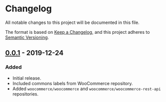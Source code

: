 # Changelog
All notable changes to this project will be documented in this file.

The format is based on [Keep a Changelog](https://keepachangelog.com/en/1.0.0/),
and this project adheres to [Semantic Versioning](https://semver.org/spec/v2.0.0.html).

## [0.0.1] - 2019-12-24
### Added
- Initial release.
- Included commons labels from WooCommerce repository.
- Added `woocommerce/woocommerce` and `woocommerce/woocommerce-rest-api` repositories.

[Unreleased]: https://github.com/woocommerce/woocommerce-github-sync-labels/compare/0.0.1...HEAD
[0.0.1]: https://github.com/woocommerce/woocommerce-github-sync-labels/releases/tag/0.0.1
